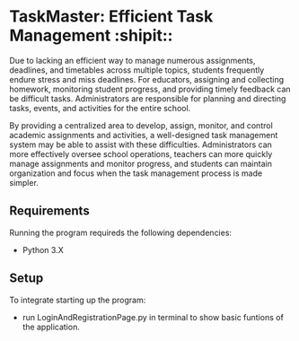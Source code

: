 # TaskMaster: Efficient Task Management :shipit::
Due to lacking an efficient way to manage numerous assignments, deadlines, and timetables across multiple topics, students frequently endure stress and miss deadlines. For educators, assigning and collecting homework, monitoring student progress, and providing timely feedback can be difficult tasks. Administrators are responsible for planning and directing tasks, events, and activities for the entire school. 

By providing a centralized area to develop, assign, monitor, and control academic assignments and activities, a well-designed task management system may be able to assist with these difficulties. Administrators can more effectively oversee school operations, teachers can more quickly manage assignments and monitor progress, and students can maintain organization and focus when the task management process is made simpler. 

## Requirements
Running the program requireds the following dependencies:
- Python 3.X

## Setup
To integrate starting up the program:
- run LoginAndRegistrationPage.py in terminal to show basic funtions of the application.
